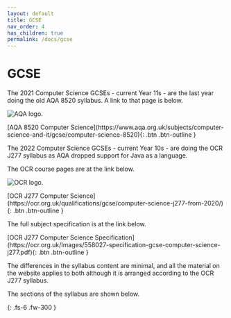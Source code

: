 ```yaml
---
layout: default
title: GCSE
nav_order: 4
has_children: true
permalink: /docs/gcse
---
```


# GCSE

The 2021 Computer Science GCSEs - current Year 11s - are the last year doing the old AQA 8520 syllabus. A link to that page is below.

![AQA logo.]({{site.baseurl}}/assets/images/gcse/logo_aqa.png)  

<span class="fs-2">
[AQA 8520 Computer Science](https://www.aqa.org.uk/subjects/computer-science-and-it/gcse/computer-science-8520){: .btn .btn-outline }</span>


The 2022 Computer Science GCSEs - current Year 10s - are doing the OCR J277 syllabus as AQA dropped support for Java as a language.

The OCR course pages are at the link below.

![OCR logo.]({{site.baseurl}}/assets/images/gcse/logo_ocr.png)  

<span class="fs-2">
[OCR J277 Computer Science](https://ocr.org.uk/qualifications/gcse/computer-science-j277-from-2020/){: .btn .btn-outline }</span>

The full subject specification is at the link below.

<span class="fs-2">
[OCR J277 Computer Science Specification](https://ocr.org.uk/Images/558027-specification-gcse-computer-science-j277.pdf){: .btn .btn-outline }</span>


The differences in the syllabus content are minimal, and all the material on the website applies to both although it is arranged according to the OCR J277 syllabus.

The sections of the syllabus are shown below.

{: .fs-6 .fw-300 }
